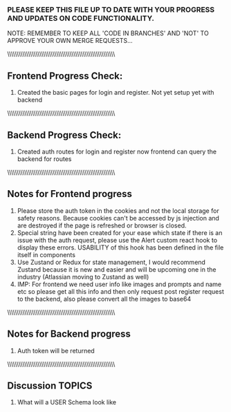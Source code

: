 ### PLEASE KEEP THIS FILE UP TO DATE WITH YOUR PROGRESS AND UPDATES ON CODE FUNCTIONALITY.

NOTE: REMEMBER TO KEEP ALL 'CODE IN BRANCHES' AND 'NOT' TO APPROVE YOUR OWN MERGE REQUESTS...

\\\\\\\\\\\\\\\\\\\\\\\\\\\\\\\\\\\\\\\\\\\\\\\\\\\\\\\\\\\\\\\\\\\\\\\\\\\\\\\\\\\\\\\\\\\\\\\\\\\\\\\\\\\\\\\\\\

## Frontend Progress Check:

1. Created the basic pages for login and register. Not yet setup yet with backend

\\\\\\\\\\\\\\\\\\\\\\\\\\\\\\\\\\\\\\\\\\\\\\\\\\\\\\\\\\\\\\\\\\\\\\\\\\\\\\\\\\\\\\\\\\\\\\\\\\\\\\\\\\\\\\\\\\

## Backend Progress Check:

1. Created auth routes for login and register now frontend can query the backend for routes

\\\\\\\\\\\\\\\\\\\\\\\\\\\\\\\\\\\\\\\\\\\\\\\\\\\\\\\\\\\\\\\\\\\\\\\\\\\\\\\\\\\\\\\\\\\\\\\\\\\\\\\\\\\\\\\\\\

## Notes for Frontend progress

1. Please store the auth token in the cookies and not the local storage for safety reasons. Because cookies can't be accessed by js injection and are destroyed if the page is refreshed or browser is closed.
2. Special string have been created for your ease which state if there is an issue with the auth request, please use the Alert custom react hook to display these errors. USABILITY of this hook has been defined in the file itself in components
3. Use Zustand or Redux for state management, I would recommend Zustand because it is new and easier and will be upcoming one in the industry (Atlassian moving to Zustand as well)
4. IMP: For frontend we need user info like images and prompts and name etc so please get all this info and then only request post register request to the backend, also please convert all the images to base64

\\\\\\\\\\\\\\\\\\\\\\\\\\\\\\\\\\\\\\\\\\\\\\\\\\\\\\\\\\\\\\\\\\\\\\\\\\\\\\\\\\\\\\\\\\\\\\\\\\\\\\\\\\\\\\\\\\

## Notes for Backend progress

1. Auth token will be returned

\\\\\\\\\\\\\\\\\\\\\\\\\\\\\\\\\\\\\\\\\\\\\\\\\\\\\\\\\\\\\\\\\\\\\\\\\\\\\\\\\\\\\\\\\\\\\\\\\\\\\\\\\\\\\\\\\\

## Discussion TOPICS

1. What will a USER Schema look like

